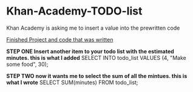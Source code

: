 # Khan-Academy-TODO-list
Khan Academy is asking me to insert a value into the prewritten code

[Finished Project and code that was written](https://www.khanacademy.org/computer-programming/spin-off-of-challenge-todo-list-database-stats/4833819632123904)

**STEP ONE Insert another item to your todo list with the estimated minutes. this is what I added**
SELECT INTO todo_list VALUES (4, "Make some food", 30);

**STEP TWO now it wants me to select the sum of all the mintues. this is what I wrote**
SELECT SUM(minutes) FROM todo_list;
